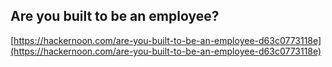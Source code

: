 ## Are you built to be an employee?
  
  [https://hackernoon.com/are-you-built-to-be-an-employee-d63c0773118e](https://hackernoon.com/are-you-built-to-be-an-employee-d63c0773118e)